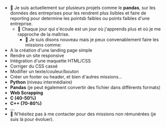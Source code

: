 
- 🔭 Je suis actuellement sur plusieurs projets comme le **pandas**, sur les données des entreprises pour les rendrent plus lisibles et faire de reporting pour determine les pointsb faibles ou points faibles d'une entreprise.
  - 🌱 Chaque jour qui s'écoule est un jour où j'apprends plus et où je me rapproche de la maîtrise.
    - 🤔 Je suis disons nouveau mais je peux convenablement faire les missions comme: 
- A la création d'une landing page simple
- Rendre un site responsive 
- Intégration d'une maquette HTML/CSS
- Corriger du CSS cassé
- Modifier un texte/couleur/bouton
- Créer un footer ou header, et bien d'autres missions...
- **Python** (niveau intermédiaire)
- **Pandas** (je peut également convertir des fichier dans différents formats)
- **Web Scrapping**
- **C (40-50%)**
- **C++ (70-80%)**
- **...**
- 💬 N'hésitez pas à me contacter pour des missions non rémunérées (je suis là pour évoluer).





